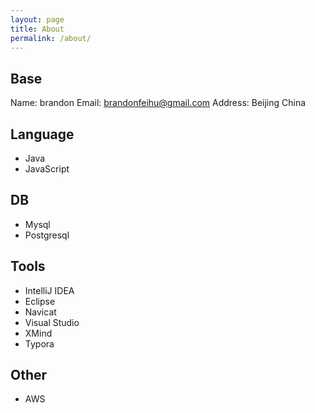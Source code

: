 ```yaml
---
layout: page
title: About
permalink: /about/
---
```


## Base

Name: brandon
Email: brandonfeihu@gmail.com
Address: Beijing China

## Language

- Java
- JavaScript

## DB

- Mysql
- Postgresql

## Tools

- IntelliJ IDEA
- Eclipse
- Navicat
- Visual Studio
- XMind
- Typora

## Other

- AWS
